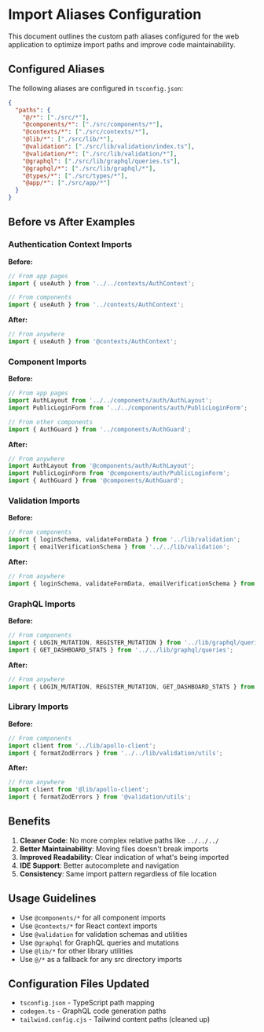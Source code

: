 # Import Aliases Configuration

This document outlines the custom path aliases configured for the web application to optimize import paths and improve code maintainability.

## Configured Aliases

The following aliases are configured in `tsconfig.json`:

```json
{
  "paths": {
    "@/*": ["./src/*"],
    "@components/*": ["./src/components/*"],
    "@contexts/*": ["./src/contexts/*"],
    "@lib/*": ["./src/lib/*"],
    "@validation": ["./src/lib/validation/index.ts"],
    "@validation/*": ["./src/lib/validation/*"],
    "@graphql": ["./src/lib/graphql/queries.ts"],
    "@graphql/*": ["./src/lib/graphql/*"],
    "@types/*": ["./src/types/*"],
    "@app/*": ["./src/app/*"]
  }
}
```

## Before vs After Examples

### Authentication Context Imports

**Before:**
```typescript
// From app pages
import { useAuth } from '../../contexts/AuthContext';

// From components
import { useAuth } from '../contexts/AuthContext';
```

**After:**
```typescript
// From anywhere
import { useAuth } from '@contexts/AuthContext';
```

### Component Imports

**Before:**
```typescript
// From app pages
import AuthLayout from '../../components/auth/AuthLayout';
import PublicLoginForm from '../../components/auth/PublicLoginForm';

// From other components
import { AuthGuard } from '../components/AuthGuard';
```

**After:**
```typescript
// From anywhere
import AuthLayout from '@components/auth/AuthLayout';
import PublicLoginForm from '@components/auth/PublicLoginForm';
import { AuthGuard } from '@components/AuthGuard';
```

### Validation Imports

**Before:**
```typescript
// From components
import { loginSchema, validateFormData } from '../lib/validation';
import { emailVerificationSchema } from '../../lib/validation';
```

**After:**
```typescript
// From anywhere
import { loginSchema, validateFormData, emailVerificationSchema } from '@validation';
```

### GraphQL Imports

**Before:**
```typescript
// From components
import { LOGIN_MUTATION, REGISTER_MUTATION } from '../lib/graphql/queries';
import { GET_DASHBOARD_STATS } from '../../lib/graphql/queries';
```

**After:**
```typescript
// From anywhere
import { LOGIN_MUTATION, REGISTER_MUTATION, GET_DASHBOARD_STATS } from '@graphql';
```

### Library Imports

**Before:**
```typescript
// From components
import client from '../lib/apollo-client';
import { formatZodErrors } from '../../lib/validation/utils';
```

**After:**
```typescript
// From anywhere
import client from '@lib/apollo-client';
import { formatZodErrors } from '@validation/utils';
```

## Benefits

1. **Cleaner Code**: No more complex relative paths like `../../../`
2. **Better Maintainability**: Moving files doesn't break imports
3. **Improved Readability**: Clear indication of what's being imported
4. **IDE Support**: Better autocomplete and navigation
5. **Consistency**: Same import pattern regardless of file location

## Usage Guidelines

- Use `@components/*` for all component imports
- Use `@contexts/*` for React context imports
- Use `@validation` for validation schemas and utilities
- Use `@graphql` for GraphQL queries and mutations
- Use `@lib/*` for other library utilities
- Use `@/*` as a fallback for any src directory imports

## Configuration Files Updated

- `tsconfig.json` - TypeScript path mapping
- `codegen.ts` - GraphQL code generation paths
- `tailwind.config.cjs` - Tailwind content paths (cleaned up)
